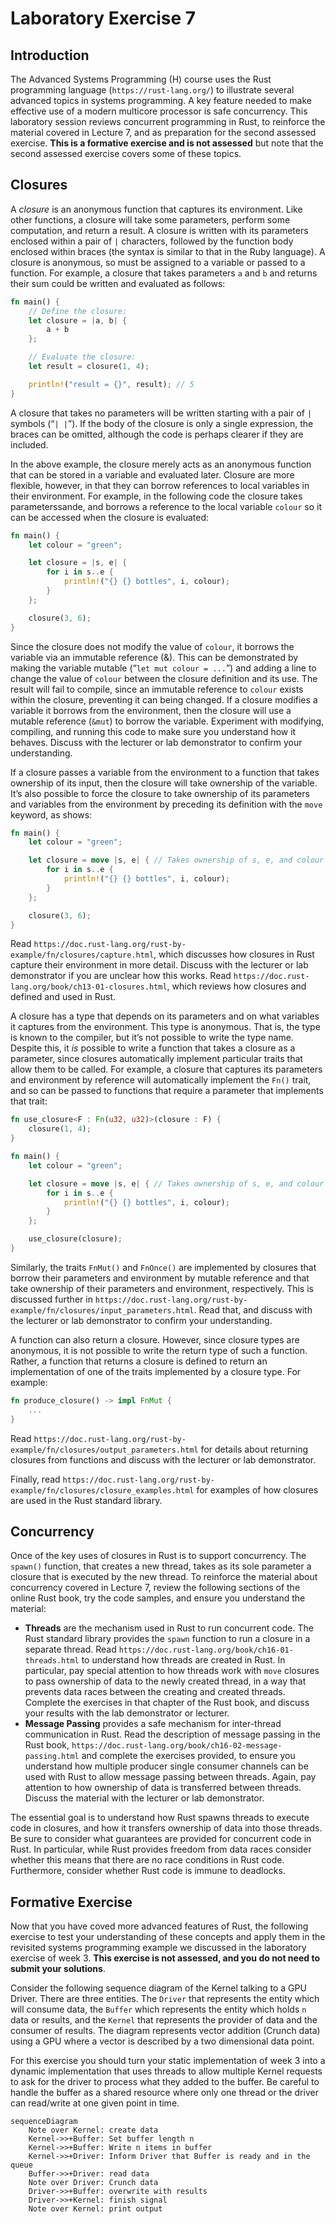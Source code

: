 # Laboratory Exercise 7

## Introduction

The Advanced Systems Programming (H) course uses the Rust programming language (`https://rust-lang.org/`) to illustrate several advanced topics in systems programming. A key feature needed to make effective use of a modern multicore processor is safe concurrency. This laboratory session reviews concurrent programming in Rust, to reinforce the material covered in Lecture 7, and as preparation for the second assessed exercise. **This is a formative exercise and is not assessed** but note that the second assessed exercise covers some of these topics.

## Closures

A *closure* is an anonymous function that captures its environment. Like other functions, a closure will take some
parameters, perform some computation, and return a result. A closure is written with its parameters enclosed within a pair of `|` characters, followed by the function body enclosed within braces (the syntax is similar to that in the Ruby language). A closure is anonymous, so must be assigned to a variable or passed to a function. For example, a closure that takes parameters `a` and `b` and returns their sum could be written and evaluated as follows:

```rs
fn main() {
    // Define the closure:
    let closure = |a, b| {
        a + b
    };

    // Evaluate the closure:
    let result = closure(1, 4);

    println!("result = {}", result); // 5
}
```

A closure that takes no parameters will be written starting with a pair of `|` symbols (“`| |`”). If the body of the closure is only a single expression, the braces can be omitted, although the code is perhaps clearer if they are included.

In the above example, the closure merely acts as an anonymous function that can be stored in a variable and evaluated
later. Closure are more flexible, however, in that they can borrow references to local variables in their environment. For example, in the following code the closure takes parameterssande, and borrows a reference to the local variable `colour` so it can be accessed when the closure is evaluated:

```rs
fn main() {
    let colour = "green";

    let closure = |s, e| {
        for i in s..e {
            println!("{} {} bottles", i, colour);
        }
    };

    closure(3, 6);
}
```

Since the closure does not modify the value of `colour`, it borrows the variable via an immutable reference (&). This can be demonstrated by making the variable mutable (“`let mut colour = ...`”) and adding a line to change the value of `colour` between the closure definition and its use. The result will fail to compile, since an immutable reference to `colour` exists within the closure, preventing it can being changed. If a closure modifies a variable it borrows from the environment, then the closure will use a mutable reference (`&mut`) to borrow the variable. Experiment with modifying, compiling, and running this code to make sure you understand how it behaves. Discuss with the lecturer or lab demonstrator to confirm
your understanding.

If a closure passes a variable from the environment to a function that takes ownership of its input, then the closure will take ownership of the variable. It’s also possible to force the closure to take ownership of its parameters and variables from the environment by preceding its definition with the `move` keyword, as shows:

```rs
fn main() {
    let colour = "green";

    let closure = move |s, e| { // Takes ownership of s, e, and colour
        for i in s..e {
            println!("{} {} bottles", i, colour);
        }
    };

    closure(3, 6);
}
```

Read `https://doc.rust-lang.org/rust-by-example/fn/closures/capture.html`, which discusses how closures in Rust capture their environment in more detail. Discuss with the lecturer or lab demonstrator if you are unclear how this works. Read `https://doc.rust-lang.org/book/ch13-01-closures.html`, which reviews how closures and defined and used in Rust.

A closure has a type that depends on its parameters and on what variables it captures from the environment. This type is anonymous. That is, the type is known to the compiler, but it’s not possible to write the type name. Despite this, it *is* possible to write a function that takes a closure as a parameter, since closures automatically implement particular traits that allow them to be called. For example, a closure that captures its parameters and environment by reference will automatically implement the `Fn()` trait, and so can be passed to functions that require a parameter that implements that trait:

```rs
fn use_closure<F : Fn(u32, u32)>(closure : F) {
    closure(1, 4);
}

fn main() {
    let colour = "green";

    let closure = move |s, e| { // Takes ownership of s, e, and colour
        for i in s..e {
            println!("{} {} bottles", i, colour);
        }
    };

    use_closure(closure);
}
```

Similarly, the traits `FnMut()` and `FnOnce()` are implemented by closures that borrow their parameters and environment by mutable reference and that take ownership of their parameters and environment, respectively. This is discussed further in `https://doc.rust-lang.org/rust-by-example/fn/closures/input_parameters.html`. Read that, and discuss with the lecturer or lab demonstrator to confirm your understanding.

A function can also return a closure. However, since closure types are anonymous, it is not possible to write the return type of such a function. Rather, a function that returns a closure is defined to return an implementation of one of the traits implemented by a closure type. For example:

```rs
fn produce_closure() -> impl FnMut {
    ...
}
```

Read `https://doc.rust-lang.org/rust-by-example/fn/closures/output_parameters.html` for details about returning closures from functions and discuss with the lecturer or lab demonstrator.

Finally, read `https://doc.rust-lang.org/rust-by-example/fn/closures/closure_examples.html` for examples of how closures are used in the Rust standard library.

## Concurrency

Once of the key uses of closures in Rust is to support concurrency. The `spawn()` function, that creates a new thread, takes as its sole parameter a closure that is executed by the new thread. To reinforce the material about concurrency covered in Lecture 7, review the following sections of the online Rust book, try the code samples, and ensure you understand the material:

- **Threads** are the mechanism used in Rust to run concurrent code. The Rust standard library provides the `spawn` function to run a closure in a separate thread. Read `https://doc.rust-lang.org/book/ch16-01-threads.html` to understand how threads are created in Rust. In particular, pay special attention to how threads work with `move` closures to pass ownership of data to the newly created thread, in a way that prevents data races between the creating and created threads. Complete the exercises in that chapter of the Rust book, and discuss your results with the lab demonstrator or lecturer.
- **Message Passing** provides a safe mechanism for inter-thread communication in Rust. Read the description of message passing in the Rust book, `https://doc.rust-lang.org/book/ch16-02-message-passing.html` and complete the exercises provided, to ensure you understand how multiple producer single consumer channels can be used with Rust to allow message passing between threads. Again, pay attention to how ownership of data is transferred between threads. Discuss the material with the lecturer or lab demonstrator.

The essential goal is to understand how Rust spawns threads to execute code in closures, and how it transfers ownership of data into those threads. Be sure to consider what guarantees are provided for concurrent code in Rust. In particular, while Rust provides freedom from data races consider whether this means that there are no race conditions in Rust code. Furthermore, consider whether Rust code is immune to deadlocks.

## Formative Exercise

Now that you have coved more advanced features of Rust, the following exercise to test your understanding of these
concepts and apply them in the revisited systems programming example we discussed in the laboratory exercise of week 3. **This exercise is not assessed, and you do not need to submit your solutions**.

Consider the following sequence diagram of the Kernel talking to a GPU Driver. There are three entities. The `Driver` that represents the entity which will consume data, the `Buffer` which represents the entity which holds `n` data or results, and the `Kernel` that represents the provider of data and the consumer of results. The diagram represents vector addition (Crunch data) using a GPU where a vector is described by a two dimensional data point.

For this exercise you should turn your static implementation of week 3 into a dynamic implementation that uses threads to allow multiple Kernel requests to ask for the driver to process what they added to the buffer. Be careful to handle the buffer as a shared resource where only one thread or the driver can read/write at one given point in time.

```mermaid
sequenceDiagram
    Note over Kernel: create data
    Kernel->>+Buffer: Set buffer length n
    Kernel->>+Buffer: Write n items in buffer
    Kernel->>+Driver: Inform Driver that Buffer is ready and in the queue
    Buffer->>+Driver: read data
    Note over Driver: Crunch data
    Driver->>+Buffer: overwrite with results
    Driver->>+Kernel: finish signal
    Note over Kernel: print output
```
